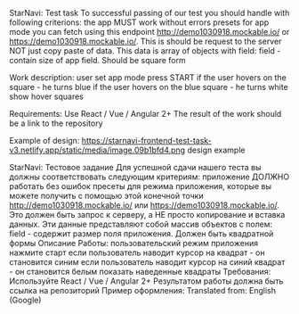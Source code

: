 StarNavi: Test task
To successful passing of our test you should handle with following criterions:
the app MUST work without errors
presets for app mode you can fetch using this endpoint http://demo1030918.mockable.io/ or https://demo1030918.mockable.io/. This is should be request to the server NOT just copy paste of data.
This data is array of objects with field:
field - contain size of app field. Should be square form

Work description:
user set app mode
press START
if the user hovers on the square - he turns blue
if the user hovers on the blue square - he turns white
show hover squares

Requirements:
Use React / Vue / Angular 2+
The result of the work should be a link to the repository

Example of design: https://starnavi-frontend-test-task-v3.netlify.app/static/media/image.09b1bfd4.png
design example

StarNavi: Тестовое задание Для успешной сдачи нашего теста вы должны соответствовать следующим критериям: приложение ДОЛЖНО работать без ошибок пресеты для режима приложения, которые вы можете получить с помощью этой конечной точки http://demo1030918.mockable.io/ или https://demo1030918.mockable.io/. Это должен быть запрос к серверу, а НЕ просто копирование и вставка данных. Эти данные представляют собой массив объектов с полем: field - содержит размер поля приложения. Должен быть квадратной формы Описание Работы: пользовательский режим приложения нажмите старт если пользователь наводит курсор на квадрат - он становится синим если пользователь наводит курсор на синий квадрат - он становится белым показать наведенные квадраты Требования: Используйте React / Vue / Angular 2+ Результатом работы должна быть ссылка на репозиторий Пример оформления:
Translated from: English (Google)
